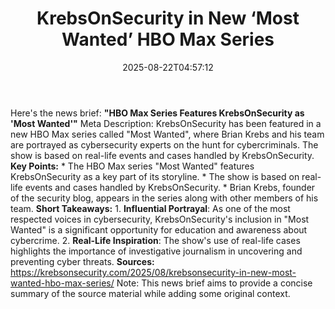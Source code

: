 ﻿---
title: "KrebsOnSecurity in New ‘Most Wanted’ HBO Max Series"
date: "2025-08-22T04:57:12"
category: "Markets"
summary: ""
slug: "krebsonsecurity in new most wanted hbo max series"
source_urls:
  - "https://krebsonsecurity.com/2025/08/krebsonsecurity-in-new-most-wanted-hbo-max-series/"
seo:
  title: "KrebsOnSecurity in New ‘Most Wanted’ HBO Max Series | Hash n Hedge"
  description: ""
  keywords: ["news", "markets", "brief"]
---
Here's the news brief:  **"HBO Max Series Features KrebsOnSecurity as 'Most Wanted'"**  Meta Description: KrebsOnSecurity has been featured in a new HBO Max series called "Most Wanted", where Brian Krebs and his team are portrayed as cybersecurity experts on the hunt for cybercriminals. The show is based on real-life events and cases handled by KrebsOnSecurity.  **Key Points:**  * The HBO Max series "Most Wanted" features KrebsOnSecurity as a key part of its storyline. * The show is based on real-life events and cases handled by KrebsOnSecurity. * Brian Krebs, founder of the security blog, appears in the series along with other members of his team.  **Short Takeaways:**  1. **Influential Portrayal**: As one of the most respected voices in cybersecurity, KrebsOnSecurity's inclusion in "Most Wanted" is a significant opportunity for education and awareness about cybercrime. 2. **Real-Life Inspiration**: The show's use of real-life cases highlights the importance of investigative journalism in uncovering and preventing cyber threats.  **Sources:** https://krebsonsecurity.com/2025/08/krebsonsecurity-in-new-most-wanted-hbo-max-series/  Note: This news brief aims to provide a concise summary of the source material while adding some original context. 
